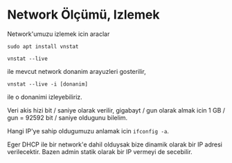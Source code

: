 # Network Ölçümü, Izlemek

Network'umuzu izlemek icin araclar

```
sudo apt install vnstat

vnstat --live
```

ile mevcut network donanim arayuzleri gosterilir,

```
vnstat --live -i [donanim]
```

ile o donanimi izleyebiliriz.

Veri akis hizi bit / saniye olarak verilir, gigabayt / gun olarak almak icin
1 GB / gun = 92592 bit / saniye oldugunu bilelim.

Hangi IP'ye sahip oldugumuzu anlamak icin `ifconfig -a`.

Eger DHCP ile bir network'e dahil olduysak bize dinamik olarak bir IP
adresi verilecektir. Bazen admin statik olarak bir IP vermeyi de
secebilir. 

